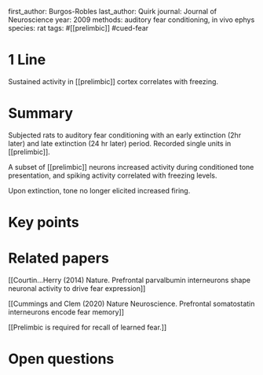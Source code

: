 first_author: Burgos-Robles
last_author: Quirk
journal: Journal of Neuroscience
year: 2009
methods: auditory fear conditioning, in vivo ephys
species: rat
tags: #[[prelimbic]] #cued-fear

# 1 Line
Sustained activity in [[prelimbic]] cortex correlates with freezing.

# Summary
Subjected rats to auditory fear conditioning with an early extinction (2hr later) and late extinction (24 hr later) period. Recorded single units in [[prelimbic]].

A subset of [[prelimbic]] neurons increased activity during conditioned tone presentation, and spiking activity correlated with freezing levels.

Upon extinction, tone no longer elicited increased firing.

 
# Key points

# Related papers

[[Courtin...Herry (2014) Nature. Prefrontal parvalbumin interneurons shape neuronal activity to drive fear expression]]

[[Cummings and Clem (2020) Nature Neuroscience. Prefrontal somatostatin interneurons encode fear memory]]

[[Prelimbic is required for recall of learned fear.]]

# Open questions
